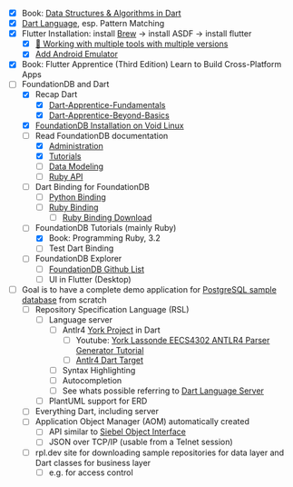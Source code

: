 - [x] Book: [Data Structures & Algorithms in Dart](https://www.kodeco.com/books/data-structures-algorithms-in-dart/v2.0)
- [x] [Dart Language](https://dart.dev/language), esp. Pattern Matching
- [x] Flutter Installation: install [Brew](https://brew.sh/) → install ASDF → install flutter
    - [x] [🌳 Working with multiple tools with multiple versions](https://www.iainsmith.me/blog/future-proof-your-flutter-env#-working-with-multiple-tools-with-multiple-versions)
    - [x] [Add Android Emulator](https://gist.github.com/mkohlhaas/22fdcf05017e0ab834588bf327143673)
- [x] Book: Flutter Apprentice (Third Edition) Learn to Build Cross-Platform Apps
- [ ] FoundationDB and Dart
    - [x] Recap Dart
        - [x] [Dart-Apprentice-Fundamentals](https://github.com/mkohlhaas/Dart-Apprentice-Fundamentals)
        - [x] [Dart-Apprentice-Beyond-Basics](https://github.com/mkohlhaas/Dart-Apprentice-Beyond-Basics)
    - [x] [FoundationDB Installation on Void Linux](https://github.com/mkohlhaas/FoundationDB-Installation)
    - [ ] Read FoundationDB documentation
        - [x] [Administration](https://apple.github.io/foundationdb/administration.html)
        - [x] [Tutorials](https://apple.github.io/foundationdb/tutorials.html)
        - [ ] [Data Modeling](https://apple.github.io/foundationdb/data-modeling.html)
        - [ ] [Ruby API](https://apple.github.io/foundationdb/api-ruby.html)
    - [ ] Dart Binding for FoundationDB
        - [ ] [Python Binding](https://pypi.org/project/foundationdb/#files)
        - [ ] [Ruby Binding](https://rubygems.org/gems/fdb)
            - [ ] [Ruby Binding Download](https://rubygems.org/downloads/fdb-7.3.19.gem)
    - [ ] FoundationDB Tutorials (mainly Ruby)
        - [x] Book: Programming Ruby, 3.2
        - [ ] Test Dart Binding
    - [ ] FoundationDB Explorer
        - [ ] [FoundationDB Github List](https://github.com/stars/mkohlhaas/lists/foundationdb)
        - [ ] UI in Flutter (Desktop)
- [ ] Goal is to have a complete demo application for [PostgreSQL sample database](https://www.postgresqltutorial.com/postgresql-getting-started/postgresql-sample-database/) from scratch
    - [ ] Repository Specification Language (RSL)
        - [ ] Language server
            - [ ] Antlr4 [York Project](https://github.com/mkohlhaas/York-Lassonde-EECS4302-ANTLR4-Parser-Generator-Tutorial-Go) in Dart
                - [ ] Youtube: [York Lassonde EECS4302 ANTLR4 Parser Generator Tutorial](https://www.youtube.com/playlist?list=PL5dxAmCmjv_4FGYtGzcvBeoS-BobRTJLq)
                - [ ] [Antlr4 Dart Target](https://github.com/antlr/antlr4/blob/master/doc/dart-target.md)
            - [ ] Syntax Highlighting
            - [ ] Autocompletion
            - [ ] See whats possible referring to [Dart Language Server](https://github.com/dart-lang/sdk/blob/master/pkg/analysis_server/tool/lsp_spec/README.md)
        - [ ] PlantUML support for ERD
    - [ ] Everything Dart, including server
    - [ ] Application Object Manager (AOM) automatically created
        - [ ] API similar to [Siebel Object Interface](https://docs.oracle.com/cd/B31104_02/books/OIRef/OIRefInterfaceRef.html#wp1068704)
        - [ ] JSON over TCP/IP (usable from a Telnet session)
    - [ ] rpl.dev site for downloading sample repositories for data layer and Dart classes for business layer
        - [ ] e.g. for access control
